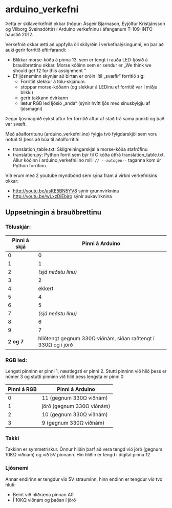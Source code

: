 # arduino_verkefni

Þetta er skilaverkefnið okkar (hópur: Ásgeir Bjarnason, Eyjólfur Kristjánsson og Vilborg Sveinsdóttir) í Arduino verkefninu í áfanganum T-109-INTO haustið 2012.

Verkefnið okkar ætti að uppfylla öll skilyrðin í verkefnalýsingunni, en þar að auki gerir forritið eftirfarandi:

  * Blikkar morse-kóða á pinna 13, sem er tengt í rauða LED-ljósið á brauðbrettinu okkar.
   Morse kóðinn sem er sendur er „We think we should get 12 for this assignment “
  * Ef ljósneminn skynjar að birtan er orðin lítil „svæfir“ forritið sig:
     * Forritið slekkur á tölu-skjánum.
     * stoppar morse-kóðann (og slekkur á LEDinu ef forritið var í miðju blikki)
     * gerir takkann óvirkann
     * lætur RGB led ljósið „anda“ (sýnir hvítt ljós með sínusbylgju af ljósmagni)
   
   Þegar ljósmagnið eykst aftur fer forritið aftur af stað frá sama punkti og það var svæft.

Með aðalforritunu (arduino_verkefni.ino) fylgja tvö fylgdarskjöl sem voru notuð til þess að búa til aðalforritið:

  * translation_table.txt: Skilgreiningarskjal á morse-kóða stafrófinu
  * translation.py: Python forrit sem býr til C kóða útfrá translation_table.txt.  
    Allur kóðinn í arduino_verkefni.ino milli `// --autogen--` taganna kom úr Python forritinu.

Við erum með 2 youtube myndbönd sem sýna fram á virkni verkefnisins okkar:

  * http://youtu.be/asKE5BN5YV8 sýnir grunnvirknina
  * http://youtu.be/wLxzDiEbjro sýnir aukavirknina


## Uppsetningin á brauðbrettinu

### Töluskjár:

Pinni á skjá | Pinni á Arduino
-------------|-----------------------------------------------------------------
     0       |       0
     1       |       1
     2       | *(sjá neðstu línu)*
     3       |       2
     4       |     ekkert
     5       |       4
     6       |       5
     7       | *(sjá neðstu línu)*
     8       |       6
     9       |       7
 **2 og 7**  |  hliðtengt gegnum 330Ω viðnám, síðan raðtengt í 330Ω og í jörð


### RGB led:

Lengsti pinninn er pinni 1, næstlegsti er pinni 2. Stutti pinninn við hlið þess er númer 3 og stutti pinninn við hlið þess lengsta er pinni 0

Pinni á RGB |       Pinni á Arduino
------------|---------------------------
     0      |  11 (gegnum 330Ω viðnám)
     1      | jörð (gegnum 330Ω viðnám)
     2      |  10 (gegnum 330Ω viðnám)
     3      |   9 (gegnum 330Ω viðnám)


### Takki

Takkinn er symmetrískur. Önnur hliðin þarf að vera tengd við jörð (gegnum 10KΩ viðnám) og við 5V pinnann. Hin hliðin er tengd í digital pinna 12


### Ljósnemi

Annar endirinn er tengdur við 5V strauminn, hinn endinn er tengdur við tvo hluti:
  
  * Beint við hliðræna pinnan A0
  * Í 10KΩ viðnám og þaðan í jörð
